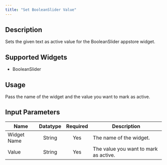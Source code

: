 ```yaml
---
title: "Set BooleanSlider Value"
---
```

## Description
Sets the given text as active value for the BooleanSlider appstore widget.

## Supported Widgets
+ BooleanSlider

## Usage
Pass the name of the widget and the value you want to mark as active.

## Input Parameters

Name | Datatype | Required | Description
---- |:--------:| :-------:|---------------
Widget Name | String | Yes | The name of the widget.
Value | String | Yes | The value you want to mark as active.

